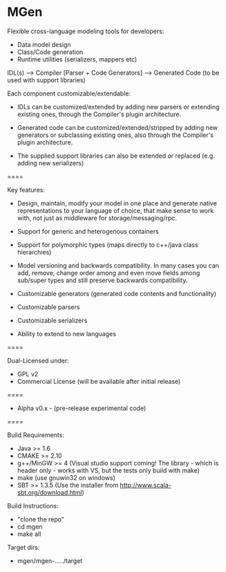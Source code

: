 MGen
====

Flexible cross-language modeling tools for developers:

 * Data model design
 * Class/Code generation
 * Runtime utilities (serializers, mappers etc)
 
IDL(s) 	--> 	Compiler [Parser + Code Generators] 	--> 	Generated Code (to be used with support libraries)


Each component customizable/extendable:

 * IDLs can be customized/extended by adding new parsers or extending existing ones, through the Compiler's plugin architecture.

 * Generated code can be customized/extended/stripped by adding new generators or subclassing existing ones, also through the Compiler's plugin architecture.

 * The supplied support libraries can also be extended or replaced (e.g. adding new serializers)


====


Key features:

 * Design, maintain, modify your model in one place and generate native representations to your language of choice, that make sense to work with, not just as middleware for storage/messaging/rpc.

 * Support for generic and heterogenous containers

 * Support for polymorphic types (maps directly to c++/java class hierarchies)

 * Model versioning and backwards compatibility. In many cases you can add, remove, change order among and even move fields among sub/super types and still preserve backwards compatibility.

 * Customizable generators (generated code contents and functionality)

 * Customizable parsers

 * Customizable serializers

 * Ability to extend to new languages



====

Dual-Licensed under:
 * GPL v2
 * Commercial License (will be available after initial release)

====

 - Alpha v0.x -
(pre-release experimental code)

====

Build Requirements:
  * Java >= 1.6
  * CMAKE >= 2.10
  * g++/MinGW >= 4 (Visual studio support coming! The library - which is header only - works with VS, but the tests only build with make)
  * make (use gnuwin32 on windows)
  * SBT >= 1.3.5 (Use the installer from http://www.scala-sbt.org/download.html)

Build Instructions:
  * "clone the repo"
  * cd mgen
  * make all

Target dirs:
  * mgen/mgen-...../target
  
